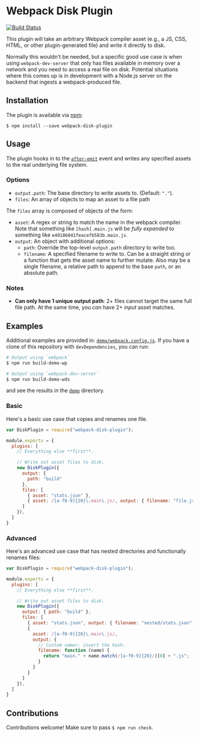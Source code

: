 Webpack Disk Plugin
===================

[![Build Status][trav_img]][trav_site]

This plugin will take an arbitrary Webpack compiler asset (e.g., a JS, CSS,
HTML, or other plugin-generated file) and write it directly to disk.

Normally this wouldn't be needed, but a specific good use case is when using
`webpack-dev-server` that only has files available in memory over a network and
you need to access a real file on disk. Potential situations where this comes
up is in development with a Node.js server on the backend that ingests a
webpack-produced file.

## Installation

The plugin is available via [npm](https://www.npmjs.com/package/webpack-disk-plugin):

```
$ npm install --save webpack-disk-plugin
```

## Usage

The plugin hooks in to the
[`after-emit`](https://webpack.github.io/docs/plugins.html#after-emit-async)
event and writes any specified assets to the real underlying file system.

### Options

* `output.path`: The base directory to write assets to. (Default: `"."`).
* `files`: An array of objects to map an asset to a file path

The `files` array is composed of objects of the form:

* `asset`: A regex or string to match the name in the webpack compiler.
  Note that something like `[hash].main.js` will be _fully expanded_ to
  something like `e49186041feacefb583b.main.js`.
* `output`: An object with additional options:
    * `path`: Override the top-level `output.path` directory to write too.
    * `filename`: A specified filename to write to. Can be a straight string
      or a function that gets the asset name to further mutate. Also may be
      a single filename, a relative path to append to the base `path`, or an
      absolute path.

### Notes

* **Can only have 1 unique output path**: 2+ files cannot target the same full
  file path. At the same time, you _can_ have 2+ _input_ asset matches.

## Examples

Additional examples are provided in:
[`demo/webpack.config.js`](demo/webpack.config.js). If you have a clone of this
repository with `devDependencies`, you can run:

```sh
# Output using `webpack`
$ npm run build-demo-wp

# Output using `webpack-dev-server`
$ npm run build-demo-wds
```

and see the results in the [`demo`](demo) directory.

### Basic

Here's a basic use case that copies and renames one file.

```js
var DiskPlugin = require("webpack-disk-plugin");

module.exports = {
  plugins: [
    // Everything else **first**.

    // Write out asset files to disk.
    new DiskPlugin({
      output: {
        path: "build"
      },
      files: [
        { asset: "stats.json" },
        { asset: /[a-f0-9]{20}\.main\.js/, output: { filename: "file.js" } }
      ]
    }),
  ]
}
```

### Advanced

Here's an advanced use case that has nested directories and functionally renames
files:

```js
var DiskPlugin = require("webpack-disk-plugin");

module.exports = {
  plugins: [
    // Everything else **first**.

    // Write out asset files to disk.
    new DiskPlugin({
      output: { path: "build" },
      files: [
        { asset: "stats.json", output: { filename: "nested/stats.json" } },
        {
          asset: /[a-f0-9]{20}\.main\.js/,
          output: {
            // Custom namer: invert the hash.
            filename: function (name) {
              return "main." + name.match(/[a-f0-9]{20}/)[0] + ".js";
            }
          }
        }
      ]
    }),
  ]
}
```

## Contributions

Contributions welcome! Make sure to pass `$ npm run check`.

[trav]: https://travis-ci.org/
[trav_img]: https://api.travis-ci.org/FormidableLabs/webpack-disk-plugin.svg
[trav_site]: https://travis-ci.org/FormidableLabs/webpack-disk-plugin
